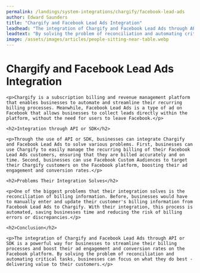 ```yaml
---
permalink: /landings/system-integrations/chargify/facebook-lead-ads
author: Edward Saunders
title: "Chargify and Facebook Lead Ads Integration"
leadhead: "The integration of Chargify and Facebook Lead Ads through API or SDK is a powerful way for businesses to streamline their billing processes and boost their ad engagement and conversion rates on the Facebook platform"
leadtext: "By solving the problem of reconciliation and automating critical tasks, businesses can focus on what they do best - delivering value to their customers."
image: /assets/images/articles/people-sitting-near-table.webp
---
```

<div class="arttext">	<h1>Chargify and Facebook Lead Ads Integration</h1>
	
	<p>Chargify is a subscription billing and revenue management platform that enables businesses to automate and streamline their recurring billing processes. Meanwhile, Facebook Lead Ads is a type of ad on Facebook that allows businesses to collect leads directly within the platform, without the need for users to leave Facebook.</p>

	<h2>Integration through API or SDK</h2>

	<p>Through the use of API or SDK, businesses can integrate Chargify and Facebook Lead Ads to solve various problems. First, businesses can use Chargify to easily manage the recurring billing of their Facebook Lead Ads customers, ensuring that they are billed accurately and on time. Second, businesses can use Facebook Custom Audiences to target their Chargify customers on the Facebook platform, boosting their ad engagement and conversion rates.</p>

	<h2>Problems Their Integration Solves</h2>

	<p>One of the biggest problems that their integration solves is the reconciliation of billing information. Before, businesses would have to manually enter and update their customer's billing information from Facebook Lead Ads to Chargify. With their integration, this process is automated, saving businesses time and reducing the risk of billing errors or discrepancies.</p>

	<h2>Conclusion</h2>

	<p>The integration of Chargify and Facebook Lead Ads through API or SDK is a powerful way for businesses to streamline their billing processes and boost their ad engagement and conversion rates on the Facebook platform. By solving the problem of reconciliation and automating critical tasks, businesses can focus on what they do best - delivering value to their customers.</p>

</div>